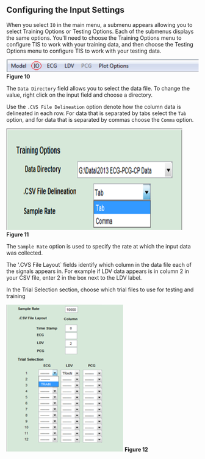 ## Configuring the Input Settings 

When you select `IO` in the main menu, a submenu appears allowing you to select Training Options or Testing Options. Each of the submenus displays the same options.  You'll need to choose the Training Options menu to configure TIS to work with your training data, and then choose the Testing Options menu to configure TIS to work with your testing data.  

![Training and Testing Sub-Menu](images/fig10_menu_io.png) 
**Figure 10**

The `Data Directory` field allows you to select the data file. To change the value, right click on the input field and choose a directory. 

Use the `.CVS File Delineation` option denote how the column data is delineated in each row. For data that is separated by tabs select the `Tab` option, and for data that is separated by commas choose the `Comma` option. 

![Training Options](images/fig11_training_options.png) 
**Figure 11**

The `Sample Rate` option is used to specify the rate at which the input data was collected. 

The '.CVS File Layout` fields identify which column in the data file each of the signals appears in. For example if LDV data appears is in column 2 in your CSV file, enter 2 in the box next to the LDV label. 

In the Trial Selection section, choose which trial files to use for testing and training 

![Trail Selection](images/fig12_trial_selection.png) 
**Figure 12**


